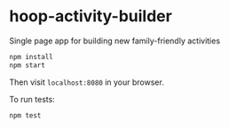 # hoop-activity-builder
Single page app for building new family-friendly activities

```bash
npm install
npm start
```

Then visit `localhost:8080` in your browser.

To run tests:
```bash
npm test
```
